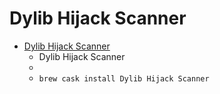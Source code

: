 # Dylib Hijack Scanner
- [Dylib Hijack Scanner](https://objective-see.com/products/dhs.html)
  -  Dylib Hijack Scanner
  - 
  - `brew cask install Dylib Hijack Scanner`
